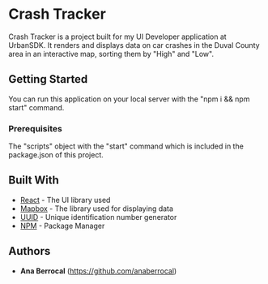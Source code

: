 # Crash Tracker

Crash Tracker is a project built for my UI Developer application at UrbanSDK.
It renders and displays data on car crashes in the Duval County area in an interactive map, sorting them by "High" and "Low".

## Getting Started

You can run this application on your local server with the "npm i && npm start" command.

### Prerequisites

The "scripts" object with the "start" command which is included in the package.json of this project.

## Built With

* [React](https://reactjs.org/) - The UI library used
* [Mapbox](https://studio.mapbox.com/) - The library used for displaying data
* [UUID](https://www.npmjs.com/package/react-uuid) - Unique identification number generator
* [NPM](https://www.npmjs.com/) - Package Manager

## Authors

* **Ana Berrocal** (https://github.com/anaberrocal)

